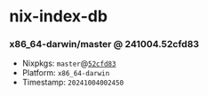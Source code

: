 # nix-index-db
### x86_64-darwin/master @ 241004.52cfd83
- Nixpkgs: `master`@[`52cfd83`](https://github.com/NixOS/nixpkgs/commit/52cfd83eee767c5d02089efe79c4811ffc52a046)
- Platform: `x86_64-darwin`
- Timestamp: `20241004002450`
